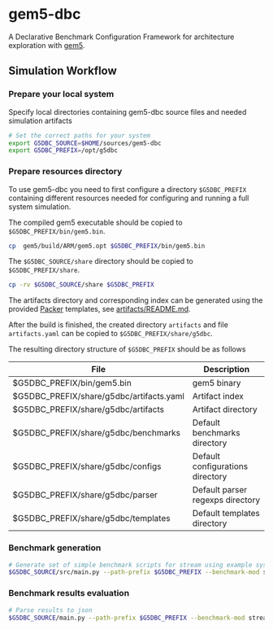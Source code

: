 # gem5-dbc

A Declarative Benchmark Configuration Framework
for architecture exploration with [gem5](https://www.gem5.org/).

## Simulation Workflow

### Prepare your local system

Specify local directories containing gem5-dbc source files and needed simulation artifacts

```bash
# Set the correct paths for your system
export G5DBC_SOURCE=$HOME/sources/gem5-dbc
export G5DBC_PREFIX=/opt/g5dbc
```
### Prepare resources directory

To use gem5-dbc you need to first configure a directory `$G5DBC_PREFIX` containing
different resources needed for configuring and running a full system simulation.

The compiled gem5 executable should be copied to `$G5DBC_PREFIX/bin/gem5.bin`.
```bash
cp  gem5/build/ARM/gem5.opt $G5DBC_PREFIX/bin/gem5.bin
```

The `$G5DBC_SOURCE/share` directory should be copied to `$G5DBC_PREFIX/share`.
```bash
cp -rv $G5DBC_SOURCE/share $G5DBC_PREFIX
```

The artifacts directory and corresponding index
can be generated using the provided [Packer](https://developer.hashicorp.com/packer)
templates, see [artifacts/README.md](artifacts/README.md).

After the build is finished, the created directory `artifacts`
and file `artifacts.yaml` can be copied to `$G5DBC_PREFIX/share/g5dbc`.

The resulting directory structure of `$G5DBC_PREFIX` should be as follows

| File | Description |
| ---- | ----------- |
| $G5DBC_PREFIX/bin/gem5.bin               | gem5 binary        |
| $G5DBC_PREFIX/share/g5dbc/artifacts.yaml | Artifact index     |
| $G5DBC_PREFIX/share/g5dbc/artifacts      | Artifact directory |
| $G5DBC_PREFIX/share/g5dbc/benchmarks     | Default benchmarks directory     |
| $G5DBC_PREFIX/share/g5dbc/configs        | Default configurations directory |
| $G5DBC_PREFIX/share/g5dbc/parser         | Default parser regexps directory |
| $G5DBC_PREFIX/share/g5dbc/templates      | Default templates directory      |


### Benchmark generation

```bash
# Generate set of simple benchmark scripts for stream using example system-single.yaml configuration
$G5DBC_SOURCE/src/main.py --path-prefix $G5DBC_PREFIX --benchmark-mod stream.py --benchmark-cfg system-single.yaml  --generate
```

### Benchmark results evaluation

```bash
# Parse results to json
$G5DBC_SOURCE/main.py --path-prefix $G5DBC_PREFIX --benchmark-mod stream.py  --parse
```
